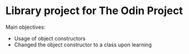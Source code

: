# Library project for The Odin Project

Main objectives:

- Usage of object constructors
- Changed the object constructor to a class upon learning